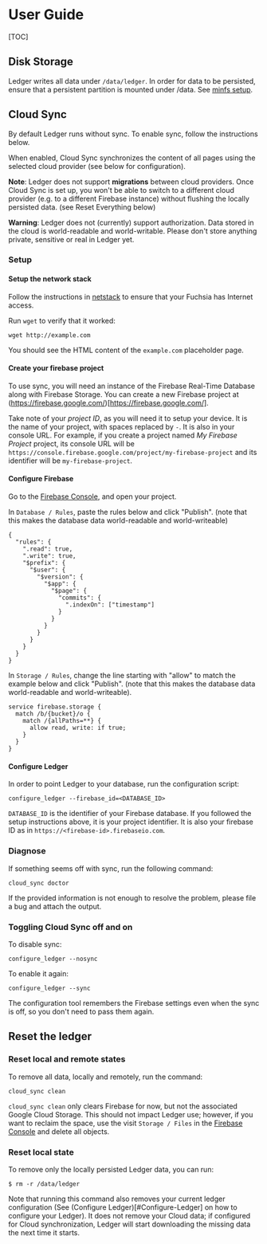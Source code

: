 # User Guide

[TOC]

## Disk Storage

Ledger writes all data under `/data/ledger`. In order for data to be persisted,
ensure that a persistent partition is mounted under /data. See [minfs
setup](https://fuchsia.googlesource.com/magenta/+/master/docs/minfs.md).

## Cloud Sync

By default Ledger runs without sync. To enable sync, follow the instructions
below.

When enabled, Cloud Sync synchronizes the content of all pages using the
selected cloud provider (see below for configuration).

**Note**: Ledger does not support **migrations** between cloud providers. Once
Cloud Sync is set up, you won't be able to switch to a different cloud provider
(e.g. to a different Firebase instance) without flushing the locally persisted
data. (see Reset Everything below)

**Warning**: Ledger does not (currently) support authorization. Data stored in
the cloud is world-readable and world-writable. Please don't store anything
private, sensitive or real in Ledger yet.

### Setup

#### Setup the network stack

Follow the instructions in
[netstack](https://fuchsia.googlesource.com/netstack/+/d24151e74c745358b102f4f33a3c5f4d720ddc52/README.md)
to ensure that your Fuchsia has Internet access.

Run `wget` to verify that it worked:

```
wget http://example.com
```

You should see the HTML content of the `example.com` placeholder page.

#### Create your firebase project

To use sync, you will need an instance of the Firebase Real-Time Database along
with Firebase Storage. You can create a new Firebase project at
(https://firebase.google.com/)[https://firebase.google.com/].

Take note of your *project ID*, as you will need it to setup your device. It is
the name of your project, with spaces replaced by `-`. It is also in your
console URL. For example, if you create a project named *My Firebase Project*
project, its console URL will be
`https://console.firebase.google.com/project/my-firebase-project` and its
identifier will be `my-firebase-project`.

#### Configure Firebase
Go to the [Firebase Console](https://console.firebase.google.com/), and open your project.

In `Database / Rules`, paste the rules below and click "Publish". (note that
this makes the database data world-readable and world-writeable)

```
{
  "rules": {
    ".read": true,
    ".write": true,
    "$prefix": {
      "$user": {
        "$version": {
          "$app": {
            "$page": {
              "commits": {
                ".indexOn": ["timestamp"]
              }
            }
          }
        }
      }
    }
  }
}
```

In `Storage / Rules`, change the line starting with "allow" to match the example
below and click "Publish". (note that this makes the database data
world-readable and world-writeable).

```
service firebase.storage {
  match /b/{bucket}/o {
    match /{allPaths=**} {
      allow read, write: if true;
    }
  }
}
```

#### Configure Ledger

In order to point Ledger to your database, run the configuration script:

```
configure_ledger --firebase_id=<DATABASE_ID>
```

`DATABASE_ID` is the identifier of your Firebase database. If you followed the
setup instructions above, it is your project identifier. It is also your
firebase ID as in `https://<firebase-id>.firebaseio.com`.

### Diagnose

If something seems off with sync, run the following command:

```
cloud_sync doctor
```

If the provided information is not enough to resolve the problem, please file a
bug and attach the output.

### Toggling Cloud Sync off and on

To disable sync:

```
configure_ledger --nosync
```

To enable it again:

```
configure_ledger --sync
```

The configuration tool remembers the Firebase settings even when the sync is
off, so you don't need to pass them again.

## Reset the ledger

### Reset local and remote states
To remove all data, locally and remotely, run the command:

```
cloud_sync clean
```
`cloud_sync clean` only clears Firebase for now, but not the associated Google
Cloud Storage. This should not impact Ledger use; however, if you want to
reclaim the space, use the visit `Storage / Files` in the [Firebase
Console](https://console.firebase.google.com/) and delete all objects.

### Reset local state

To remove only the locally persisted Ledger data, you can run:

```
$ rm -r /data/ledger
```

Note that running this command also removes your current ledger configuration
(See (Configure Ledger)[#Configure-Ledger] on how to configure your Ledger). It
does not remove your Cloud data; if configured for Cloud synchronization,
Ledger will start downloading the missing data the next time it starts.
